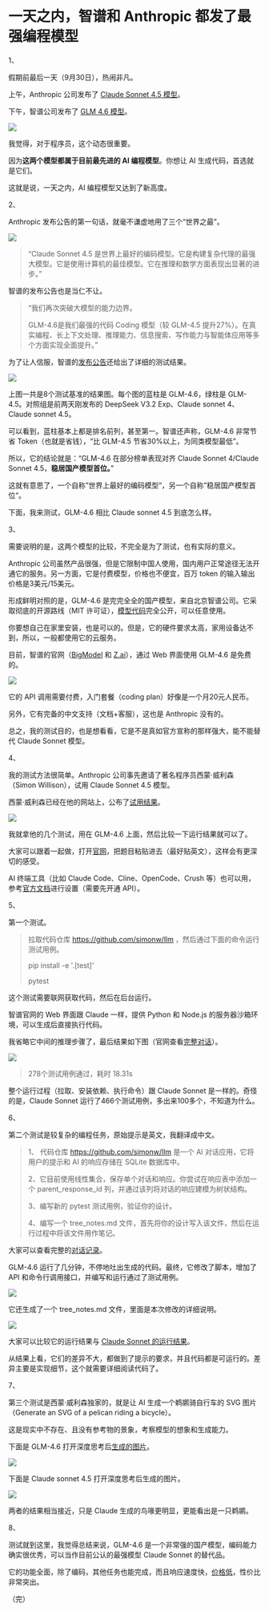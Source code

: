 # 一天之内，智谱和 Anthropic 都发了最强编程模型

1、

假期前最后一天（9月30日），热闹非凡。

上午，Anthropic 公司发布了 [Claude Sonnet 4.5 模型](https://www.anthropic.com/news/claude-sonnet-4-5)。

下午，智谱公司发布了 [GLM 4.6 模型](https://mp.weixin.qq.com/s/0zJBg5hBbHLgGsoHjXADiQ)。

![](https://cdn.beekka.com/blogimg/asset/202509/bg2025093008.webp)

我觉得，对于程序员，这个动态很重要。

因为**这两个模型都属于目前最先进的 AI 编程模型**。你想让 AI 生成代码，首选就是它们。

这就是说，一天之内，AI 编程模型又达到了新高度。

2、

Anthropic 发布公告的第一句话，就毫不谦虚地用了三个“世界之最”。

![](https://cdn.beekka.com/blogimg/asset/202509/bg2025093009.webp)

> “Claude Sonnet 4.5 是世界上最好的编码模型。它是构建复杂代理的最强大模型。它是使用计算机的最佳模型。它在推理和数学方面表现出显著的进步。”

智谱的发布公告也是当仁不让。

> “我们再次突破大模型的能力边界。
> 
> GLM-4.6是我们最强的代码 Coding 模型（较 GLM-4.5 提升27%）。在真实编程、长上下文处理、推理能力、信息搜索、写作能力与智能体应用等多个方面实现全面提升。”

为了让人信服，智谱的[发布公告](https://mp.weixin.qq.com/s/0zJBg5hBbHLgGsoHjXADiQ)还给出了详细的测试结果。

![](https://cdn.beekka.com/blogimg/asset/202509/bg2025093010.webp)

上图一共是8个测试基准的结果图。每个图的蓝柱是 GLM-4.6，绿柱是 GLM-4.5。对照组是前两天刚发布的 DeepSeek V3.2 Exp、Claude sonnet 4、Claude sonnet 4.5。

可以看到，蓝柱基本上都是排名前列，甚至第一。智谱还声称，GLM-4.6 非常节省 Token（也就是省钱），“比 GLM-4.5 节省30%以上，为同类模型最低”。

所以，它的结论就是：“GLM-4.6 在部分榜单表现对齐 Claude Sonnet 4/Claude Sonnet 4.5，**稳居国产模型首位。**”

这就有意思了，一个自称”世界上最好的编码模型“，另一个自称”稳居国产模型首位“。

下面，我来测试，GLM-4.6 相比 Claude sonnet 4.5 到底怎么样。

3、

需要说明的是，这两个模型的比较，不完全是为了测试，也有实际的意义。

Anthropic 公司虽然产品很强，但是它限制中国人使用，国内用户正常途径无法开通它的服务。另一方面，它是付费模型，价格也不便宜，百万 token 的输入输出价格是3美元/15美元。

形成鲜明对照的是，GLM-4.6 是完完全全的国产模型，来自北京智谱公司。它采取彻底的开源路线（MIT 许可证），[模型代码](https://huggingface.co/zai-org/GLM-4.6/tree/main)完全公开，可以任意使用。

你要想自己在家里安装，也是可以的。但是，它的硬件要求太高，家用设备达不到，所以，一般都使用它的云服务。

目前，智谱的官网（[BigModel](https://bigmodel.cn/) 和 [Z.ai](https://z.ai/)），通过 Web 界面使用 GLM-4.6 是免费的。

![](https://cdn.beekka.com/blogimg/asset/202510/bg2025100101.webp)

它的 API 调用需要付费，入门套餐（coding plan）好像是一个月20元人民币。

另外，它有完备的中文支持（文档+客服），这也是 Anthropic 没有的。

总之，我的测试目的，也是想看看，它是不是真如官方宣称的那样强大，能不能替代 Claude Sonnet 模型。

4、

我的测试方法很简单。Anthropic 公司事先邀请了著名程序员西蒙·威利森（Simon Willison），试用 Claude Sonnet 4.5 模型。

西蒙·威利森已经在他的网站上，公布了[试用结果](https://simonwillison.net/2025/Sep/29/claude-sonnet-4-5/)。

![](https://cdn.beekka.com/blogimg/asset/202510/bg2025100102.webp)

我就拿他的几个测试，用在 GLM-4.6 上面，然后比较一下运行结果就可以了。

大家可以跟着一起做，打开[官网](https://chat.z.ai/)，把题目粘贴进去（最好贴英文），这样会有更深切的感受。

AI 终端工具（比如 Claude Code、Cline、OpenCode、Crush 等）也可以用，参考[官方文档](https://docs.bigmodel.cn/cn/coding-plan/tool/claude)进行设置（需要先开通 API）。

5、

第一个测试。

> 拉取代码仓库 https://github.com/simonw/llm ，然后通过下面的命令运行测试用例。
>
> pip install -e '.[test]'
> 
> pytest

这个测试需要联网获取代码，然后在后台运行。

智谱官网的 Web 界面跟 Claude 一样，提供 Python 和 Node.js 的服务器沙箱环境，可以生成后直接执行代码。

我省略它中间的推理步骤了，最后结果如下图（官网查看[完整对话](https://chat.z.ai/s/3b8c1fcc-cd3d-42a1-b0c4-1b5156cef513)）。

![](https://cdn.beekka.com/blogimg/asset/202510/bg2025100103.webp)

> 278个测试用例通过，耗时 18.31s

整个运行过程（拉取、安装依赖、执行命令）跟 Claude Sonnet 是一样的。奇怪的是，Claude Sonnet 运行了466个测试用例，多出来100多个，不知道为什么。

6、

第二个测试是较复杂的编程任务，原始提示是英文，我翻译成中文。

> 1、 代码仓库 https://github.com/simonw/llm 是一个 AI 对话应用，它将用户的提示和 AI 的响应存储在 SQLite 数据库中。
> 
> 2、它目前使用线性集合，保存单个对话和响应。你尝试在响应表中添加一个 parent_response_id 列，并通过该列将对话的响应建模为树状结构。
>
> 3、编写新的 pytest 测试用例，验证你的设计。
>
> 4、编写一个 tree_notes.md 文件，首先将你的设计写入该文件，然后在运行过程中将该文件用作笔记。

大家可以查看完整的[对话记录](https://chat.z.ai/s/131ae064-6239-47ad-aadd-26600bab3587)。

GLM-4.6 运行了几分钟，不停地吐出生成的代码。最终，它修改了脚本，增加了 API 和命令行调用接口，并编写和运行通过了测试用例。

![](https://cdn.beekka.com/blogimg/asset/202510/bg2025100104.webp)

它还生成了一个 tree_notes.md 文件，里面是本次修改的详细说明。

![](https://cdn.beekka.com/blogimg/asset/202510/bg2025100105.webp)

大家可以比较它的运行结果与 [Claude Sonnet 的运行结果](https://claude.ai/share/9d5b0729-b58d-4b15-9e45-ab1e7152b89e)。

从结果上看，它们的差异不大，都做到了提示的要求，并且代码都是可运行的。差异主要是实现细节，这个就需要详细阅读代码了。

7、

第三个测试是西蒙·威利森独家的，就是让 AI 生成一个鹈鹕骑自行车的 SVG 图片（Generate an SVG of a pelican riding a bicycle）。

这是现实中不存在、且没有参考物的景象，考察模型的想象和生成能力。

下面是 GLM-4.6 打开深度思考后[生成的图片](https://chat.z.ai/s/abc034d4-c1cc-4612-9250-36ecec967f31)。

![](https://cdn.beekka.com/blogimg/asset/202510/bg2025100108.webp)

下面是 Claude sonnet 4.5 打开深度思考后生成的图片。

![](https://cdn.beekka.com/blogimg/asset/202510/bg2025100107.webp)

两者的结果相当接近，只是 Claude 生成的鸟喙更明显，更能看出是一只鹈鹕。

8、

测试就到这里，我觉得总结来说，GLM-4.6 是一个非常强的国产模型，编码能力确实很优秀，可以当作目前公认的最强模型 Claude Sonnet 的替代品。

它的功能全面，除了编码，其他任务也能完成，而且响应速度快，[价格低](https://bigmodel.cn/claude-code)，性价比非常突出。

（完）
